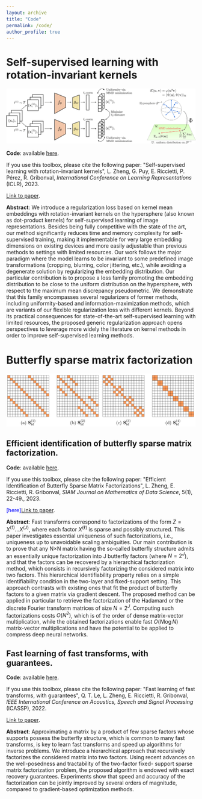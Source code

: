 ```yaml
---
layout: archive
title: "Code"
permalink: /code/
author_profile: true
---
```


# Self-supervised learning with rotation-invariant kernels

![sfrik](/files/sfrik.png)

**Code**: available <span style="color:blue">[here](https://github.com/valeoai/sfrik)</span>.

If you use this toolbox, please cite the following paper: "Self-supervised learning with rotation-invariant kernels", L. Zheng, G. Puy, E. Riccietti, P. Pérez, R. Gribonval, *International Conference on Learning Representations* (ICLR), 2023.

<span style="color:blue">[Link to paper](https://arxiv.org/abs/2208.00789)</span>.

**Abstract**: We introduce a regularization loss based on kernel mean embeddings with rotation-invariant kernels on the hypersphere (also known as dot-product kernels) for self-supervised learning of image representations. Besides being fully competitive with the state of the art, our method significantly reduces time and memory complexity for self-supervised training, making it implementable for very large embedding dimensions on existing devices and more easily adjustable than previous methods to settings with limited resources. Our work follows the major paradigm where the model learns to be invariant to some predefined image transformations (cropping, blurring, color jittering, etc.), while avoiding a degenerate solution by regularizing the embedding distribution. Our particular contribution is to propose a loss family promoting the embedding distribution to be close to the uniform distribution on the hypersphere, with respect to the maximum mean discrepancy pseudometric. We demonstrate that this family encompasses several regularizers of former methods, including uniformity-based and information-maximization methods, which are variants of our flexible regularization loss with different kernels. Beyond its practical consequences for state-of-the-art self-supervised learning with limited resources, the proposed generic regularization approach opens perspectives to leverage more widely the literature on kernel methods in order to improve self-supervised learning methods.

# Butterfly sparse matrix factorization

![butterfly](/files/butterfly.png)

## Efficient identification of butterfly sparse matrix factorization.

**Code**: available <span style="color:blue">[here](https://github.com/leonzheng2/efficient-butterfly)</span>.

If you use this toolbox, please cite the following paper: "Efficient Identification of Butterfly Sparse Matrix Factorizations", L. Zheng, E. Riccietti, R. Gribonval, *SIAM Journal on Mathematics of Data Science*, 5(1), 22-49., 2023.

<span style="color:blue">[here][Link to paper](https://arxiv.org/abs/2110.01230)</span>.

**Abstract**: Fast transforms correspond to factorizations of the form $Z=X^{(1)} ... X^{(J)}$, where each factor $X^{(\ell)}$ is sparse and possibly structured. This paper investigates essential uniqueness of such factorizations, i.e., uniqueness up to unavoidable scaling ambiguities. Our main contribution is to prove that any N×N matrix having the so-called butterfly structure admits an essentially unique factorization into J butterfly factors (where $N=2^J$), and that the factors can be recovered by a hierarchical factorization method, which consists in recursively factorizing the considered matrix into two factors. This hierarchical identifiability property relies on a simple identifiability condition in the two-layer and fixed-support setting. This approach contrasts with existing ones that fit the product of butterfly factors to a given matrix via gradient descent. The proposed method can be applied in particular to retrieve the factorization of the Hadamard or the discrete Fourier transform matrices of size $N=2^J$. Computing such factorizations costs $O(N^2)$, which is of the order of dense matrix-vector multiplication, while the obtained factorizations enable fast $O(N \log N)$ matrix-vector multiplications and have the potential to be applied to compress deep neural networks.


## Fast learning of fast transforms, with guarantees.

**Code**: available <span style="color:blue">[here](https://github.com/leonzheng2/butterfly)</span>.

If you use this toolbox, please cite the following paper: "Fast learning of fast transforms, with guarantees", Q. T. Le, L. Zheng, E. Riccietti, R. Gribonval, *IEEE International Conference on Acoustics, Speech and Signal Processing* (ICASSP), 2022.

<span style="color:blue">[Link to paper](https://ieeexplore.ieee.org/abstract/document/9747791)</span>.

**Abstract**: Approximating a matrix by a product of few sparse factors whose supports possess the butterfly structure, which is common to many fast transforms, is key to learn fast transforms and speed up algorithms for inverse problems. We introduce a hierarchical approach that recursively factorizes the considered matrix into two factors. Using recent advances on the well-posedness and tractability of the two-factor fixed- support sparse matrix factorization problem, the proposed algorithm is endowed with exact recovery guarantees. Experiments show that speed and accuracy of the factorization can be jointly improved by several orders of magnitude, compared to gradient-based optimization methods.
